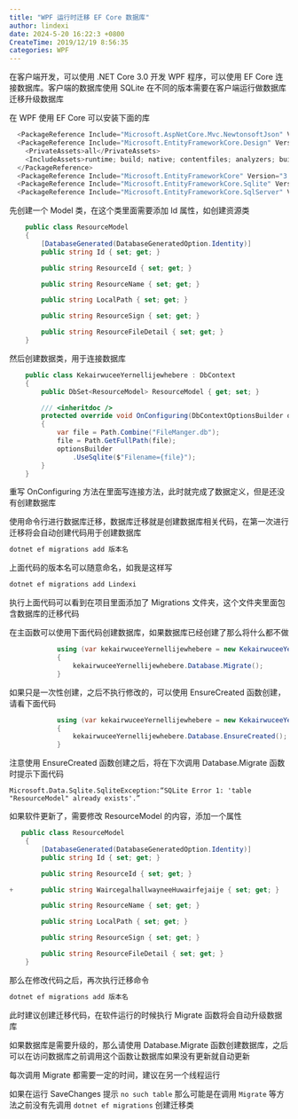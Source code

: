 ```yaml
---
title: "WPF 运行时迁移 EF Core 数据库"
author: lindexi
date: 2024-5-20 16:22:3 +0800
CreateTime: 2019/12/19 8:56:35
categories: WPF
---
```


在客户端开发，可以使用 .NET Core 3.0 开发 WPF 程序，可以使用 EF Core 连接数据库。客户端的数据库使用 SQLite 在不同的版本需要在客户端运行做数据库迁移升级数据库

<!--more-->


<!-- CreateTime:2019/12/19 8:56:35 -->

<!-- csdn -->

在 WPF 使用 EF Core 可以安装下面的库

```csharp
  <PackageReference Include="Microsoft.AspNetCore.Mvc.NewtonsoftJson" Version="3.0.0" />
  <PackageReference Include="Microsoft.EntityFrameworkCore.Design" Version="3.0.0">
    <PrivateAssets>all</PrivateAssets>
    <IncludeAssets>runtime; build; native; contentfiles; analyzers; buildtransitive</IncludeAssets>
  </PackageReference>
  <PackageReference Include="Microsoft.EntityFrameworkCore" Version="3.0.0"/>
  <PackageReference Include="Microsoft.EntityFrameworkCore.Sqlite" Version="3.0.0" />
  <PackageReference Include="Microsoft.EntityFrameworkCore.SqlServer" Version="3.0.0" />
```

先创建一个 Model 类，在这个类里面需要添加 Id 属性，如创建资源类

```csharp
    public class ResourceModel
    {
        [DatabaseGenerated(DatabaseGeneratedOption.Identity)]
        public string Id { set; get; }

        public string ResourceId { set; get; }

        public string ResourceName { set; get; }

        public string LocalPath { set; get; }

        public string ResourceSign { set; get; }

        public string ResourceFileDetail { set; get; }
    }
```

然后创建数据类，用于连接数据库

```csharp
    public class KekairwuceeYernellijewhebere : DbContext
    {
        public DbSet<ResourceModel> ResourceModel { get; set; }

        /// <inheritdoc />
        protected override void OnConfiguring(DbContextOptionsBuilder optionsBuilder)
        {
            var file = Path.Combine("FileManger.db");
            file = Path.GetFullPath(file);
            optionsBuilder
                .UseSqlite($"Filename={file}");
        }
    }
```

重写 OnConfiguring 方法在里面写连接方法，此时就完成了数据定义，但是还没有创建数据库

使用命令行进行数据库迁移，数据库迁移就是创建数据库相关代码，在第一次进行迁移将会自动创建代码用于创建数据库

```csharp
dotnet ef migrations add 版本名 
```

上面代码的版本名可以随意命名，如我是这样写

```csharp
dotnet ef migrations add Lindexi 
```

执行上面代码可以看到在项目里面添加了 Migrations 文件夹，这个文件夹里面包含数据库的迁移代码

在主函数可以使用下面代码创建数据库，如果数据库已经创建了那么将什么都不做

```csharp
            using (var kekairwuceeYernellijewhebere = new KekairwuceeYernellijewhebere())
            {
                kekairwuceeYernellijewhebere.Database.Migrate();
            }
```

如果只是一次性创建，之后不执行修改的，可以使用 EnsureCreated 函数创建，请看下面代码

```csharp
            using (var kekairwuceeYernellijewhebere = new KekairwuceeYernellijewhebere())
            {
                kekairwuceeYernellijewhebere.Database.EnsureCreated();
            }
```

注意使用 EnsureCreated 函数创建之后，将在下次调用 Database.Migrate 函数时提示下面代码

```
Microsoft.Data.Sqlite.SqliteException:“SQLite Error 1: 'table "ResourceModel" already exists'.”
```

如果软件更新了，需要修改 ResourceModel 的内容，添加一个属性

```csharp
   public class ResourceModel
    {
        [DatabaseGenerated(DatabaseGeneratedOption.Identity)]
        public string Id { set; get; }

        public string ResourceId { set; get; }

+       public string WaircegalhallwayneeHuwairfejaije { set; get; }

        public string ResourceName { set; get; }

        public string LocalPath { set; get; }

        public string ResourceSign { set; get; }

        public string ResourceFileDetail { set; get; }
    }
```

那么在修改代码之后，再次执行迁移命令

```csharp
dotnet ef migrations add 版本名 
```

此时建议创建迁移代码，在软件运行的时候执行 Migrate 函数将会自动升级数据库

如果数据库是需要升级的，那么请使用 Database.Migrate 函数创建数据库，之后可以在访问数据库之前调用这个函数让数据库如果没有更新就自动更新

每次调用 Migrate 都需要一定的时间，建议在另一个线程运行

如果在运行 SaveChanges 提示 `no such table` 那么可能是在调用 `Migrate` 等方法之前没有先调用 `dotnet ef migrations` 创建迁移类

